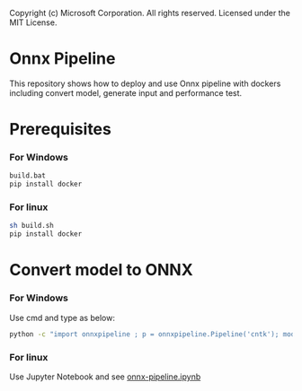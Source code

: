 Copyright (c) Microsoft Corporation. All rights reserved.
Licensed under the MIT License.


# Onnx Pipeline

This repository shows how to deploy and use Onnx pipeline with dockers including convert model, generate input and performance test.

# Prerequisites
### For Windows
```bash
build.bat
pip install docker
```

### For linux
```bash
sh build.sh
pip install docker
```

# Convert model to ONNX

### For Windows
Use cmd and type as below:
```bash
python -c "import onnxpipeline ; p = onnxpipeline.Pipeline('cntk'); model=p.convert_model(model_type='cntk', model='ResNet50_ImageNet_Caffe.model')"
```
### For linux
Use Jupyter Notebook and see [onnx-pipeline.ipynb](https://github.com/liuziyue/onnx-pipeline/blob/master/notebook/onnx-pipeline.ipynb)
